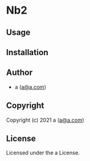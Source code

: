 # Nb2

## Usage

## Installation

## Author

* a (a@a.com)

## Copyright

Copyright (c) 2021 a (a@a.com)

## License

Licensed under the a License.
